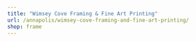 ```yaml
---
title: "Wimsey Cove Framing & Fine Art Printing"
url: /annapolis/wimsey-cove-framing-and-fine-art-printing/
shop: frame
---
```

